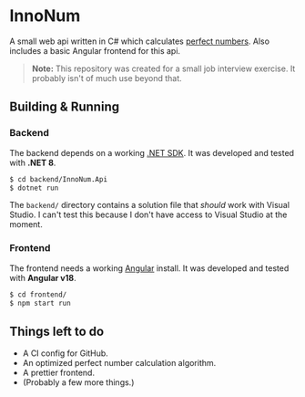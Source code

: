 # InnoNum

A small web api written in C# which calculates
[perfect numbers](https://w.wiki/BaPy).
Also includes a basic Angular frontend for this api.

> **Note:** This repository was created for a small job
> interview exercise.  It probably isn't of much use
> beyond that.

## Building & Running

### Backend

The backend depends on a working
[.NET SDK](https://dotnet.microsoft.com).
It was developed and tested with **.NET 8**.

```sh
$ cd backend/InnoNum.Api
$ dotnet run
```

The `backend/` directory contains a solution file
that *should* work with Visual Studio.
I can't test this because I don't have access
to Visual Studio at the moment.

### Frontend

The frontend needs a working
[Angular](https://angular.dev)
install.  It was developed and tested with
**Angular v18**.

```sh
$ cd frontend/
$ npm start run
```

## Things left to do

* A CI config for GitHub.
* An optimized perfect number calculation algorithm.
* A prettier frontend.
* (Probably a few more things.)

